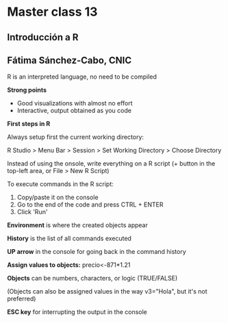 # Master class 13

## Introducción a R

## Fátima Sánchez-Cabo, CNIC

R is an interpreted language, no need to be compiled

**Strong points**
* Good visualizations with almost no effort
* Interactive, output obtained as you code

**First steps in R**

Always setup first the current working directory:

R Studio > Menu Bar > Session > Set Working Directory > Choose Directory

Instead of using the onsole, write everything on a R script (+ button in the top-left area, or File > New R Script)

To execute commands in the R script:

1. Copy/paste it on the console
2. Go to the end of the code and press CTRL + ENTER
3. Click 'Run'

**Environment** is where the created objects appear

**History** is the list of all commands executed

**UP arrow** in the console for going back in the command history

**Assign values to objects:** precio<-871*1.21

**Objects** can be numbers, characters, or logic (TRUE/FALSE)

(Objects can also be assigned values in the way v3="Hola", but it's not preferred)

**ESC key** for interrupting the output in the console


